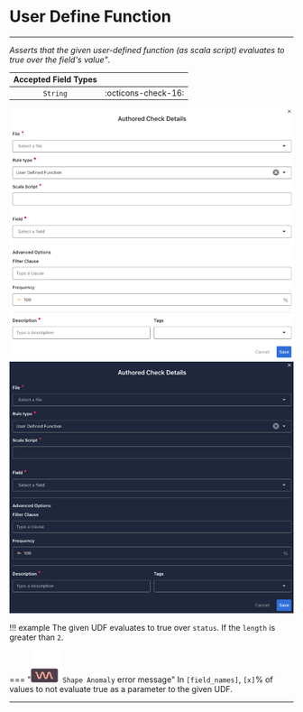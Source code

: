 # User Define Function

---

*Asserts that the given user-defined function (as scala script) evaluates to true over the field's value"*.

| Accepted Field Types   |                      |
| :--------------------: | :------------------: |
| `String`               | :octicons-check-16:   |

![Screenshot](../assets/checks/rule-types/user-defined-function-check-light.png#only-light)
![Screenshot](../assets/checks/rule-types/user-defined-function-check-dark.png#only-dark)

!!! example
    The given UDF evaluates to true over `status`. If the `length` is greater than `2`.

=== "![Screenshot](../assets/checks/rule-types/icons/icon-shape-anomaly-dark.svg)`Shape Anomaly` error message"
    In `[field_names]`, `[x]`% of values to not evaluate true as a parameter to the given UDF.

---